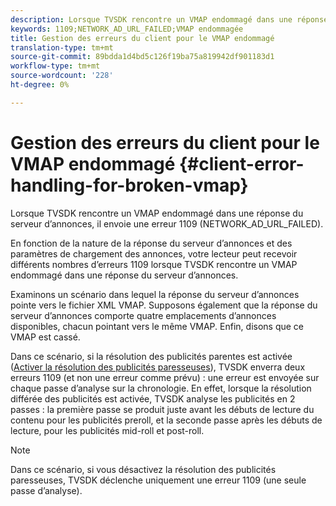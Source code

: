 ```yaml
---
description: Lorsque TVSDK rencontre un VMAP endommagé dans une réponse du serveur d’annonces, il envoie une erreur 1109 (NETWORK_AD_URL_FAILED).
keywords: 1109;NETWORK_AD_URL_FAILED;VMAP endommagée
title: Gestion des erreurs du client pour le VMAP endommagé
translation-type: tm+mt
source-git-commit: 89bdda1d4bd5c126f19ba75a819942df901183d1
workflow-type: tm+mt
source-wordcount: '228'
ht-degree: 0%

---
```



# Gestion des erreurs du client pour le VMAP endommagé {#client-error-handling-for-broken-vmap}

Lorsque TVSDK rencontre un VMAP endommagé dans une réponse du serveur d’annonces, il envoie une erreur 1109 (NETWORK_AD_URL_FAILED).

En fonction de la nature de la réponse du serveur d’annonces et des paramètres de chargement des annonces, votre lecteur peut recevoir différents nombres d’erreurs 1109 lorsque TVSDK rencontre un VMAP endommagé dans une réponse du serveur d’annonces.

Examinons un scénario dans lequel la réponse du serveur d’annonces pointe vers le fichier XML VMAP. Supposons également que la réponse du serveur d’annonces comporte quatre emplacements d’annonces disponibles, chacun pointant vers le même VMAP. Enfin, disons que ce VMAP est cassé.

Dans ce scénario, si la résolution des publicités parentes est activée ([Activer la résolution des publicités paresseuses](../../../../tvsdk-3x-android-prog/android-3x-advertising/ad-insertion/c-lazy-ad-resolving/t-enable-lazy-ad-resolving.md)), TVSDK enverra deux erreurs 1109 (et non une erreur comme prévu) : une erreur est envoyée sur chaque passe d’analyse sur la chronologie. En effet, lorsque la résolution différée des publicités est activée, TVSDK analyse les publicités en 2 passes : la première passe se produit juste avant les débuts de lecture du contenu pour les publicités preroll, et la seconde passe après les débuts de lecture, pour les publicités mid-roll et post-roll.

>[!NOTE]
>
>Dans ce scénario, si vous désactivez la résolution des publicités paresseuses, TVSDK déclenche uniquement une erreur 1109 (une seule passe d’analyse).